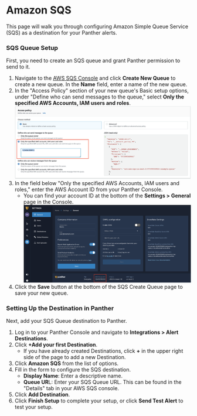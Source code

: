 # Amazon SQS

This page will walk you through configuring Amazon Simple Queue Service (SQS) as a destination for your Panther alerts.&#x20;

### SQS Queue Setup

First, you need to create an SQS queue and grant Panther permission to send to it.&#x20;

1. Navigate to the [AWS SQS Console](https://console.aws.amazon.com/sqs/home) and click **Create New Queue** to create a new queue. In the **Name** field, enter a name of the new queue.
2. In the "Access Policy" section of your new queue's Basic setup options, under "Define who can send messages to the queue," select **Only the specified AWS Accounts, IAM users and roles**.\
   ![](<../../../.gitbook/assets/sqs2 (9) (3) (1) (1) (11) (1) (1) (17).png>)
3. In the field below "Only the specified AWS Accounts, IAM users and roles," enter the AWS Account ID from your Panther Console.&#x20;
   * You can find your account ID at the bottom of the **Settings > General** page in the Console.\
     ![](<../../../.gitbook/assets/sqs3 (9) (4) (1) (1) (11) (1) (1) (20).png>)
4. Click the **Save** button at the bottom of the SQS Create Queue page to save your new queue.

### Setting Up the Destination in Panther

Next, add your SQS Queue destination to Panther.

1. Log in to your Panther Console and navigate to **Integrations > Alert Destinations**.&#x20;
2. Click **+Add your first Destination**.&#x20;
   * If you have already created Destinations, click **+** in the upper right side of the page to add a new Destination.
3. Click **Amazon SQS** from the list of options.
4. Fill in the form to configure the SQS destination.
   * **Display Name**: Enter a descriptive name.
   * **Queue UR**L: Enter your SQS Queue URL. This can be found in the "Details" tab in your AWS SQS console.
5. Click **Add Destination**.
6. Click **Finish Setup** to complete your setup, or click **Send Test Alert** to test your setup.

